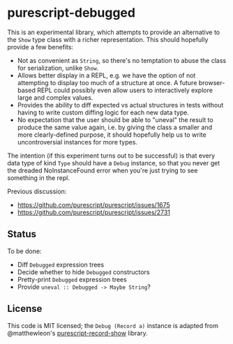 # purescript-debugged

This is an experimental library, which attempts to provide an alternative to
the `Show` type class with a richer representation. This should hopefully
provide a few benefits:

- Not as convenient as `String`, so there's no temptation to abuse the class
  for serialization, unlike `Show`.
- Allows better display in a REPL, e.g. we have the option of not attempting to
  display too much of a structure at once. A future browser-based REPL could
  possibly even allow users to interactively explore large and complex values.
- Provides the ability to diff expected vs actual structures in tests without
  having to write custom diffing logic for each new data type.
- No expectation that the user should be able to "uneval" the result to produce
  the same value again, i.e. by giving the class a smaller and more
  clearly-defined purpose, it should hopefully help us to write uncontroversial
  instances for more types.

The intention (if this experiment turns out to be successful) is that every
data type of kind `Type` should have a `Debug` instance, so that you never get
the dreaded NoInstanceFound error when you're just trying to see something in
the repl.

Previous discussion:

- https://github.com/purescript/purescript/issues/1675
- https://github.com/purescript/purescript/issues/2731

## Status

To be done:

- Diff `Debugged` expression trees
- Decide whether to hide `Debugged` constructors
- Pretty-print `Debugged` expression trees
- Provide `uneval :: Debugged -> Maybe String`?

## License

This code is MIT licensed; the `Debug (Record a)` instance is adapted from
@matthewleon's [purescript-record-show][] library.

[purescript-record-show]: https://github.com/matthewleon/purescript-record-show
